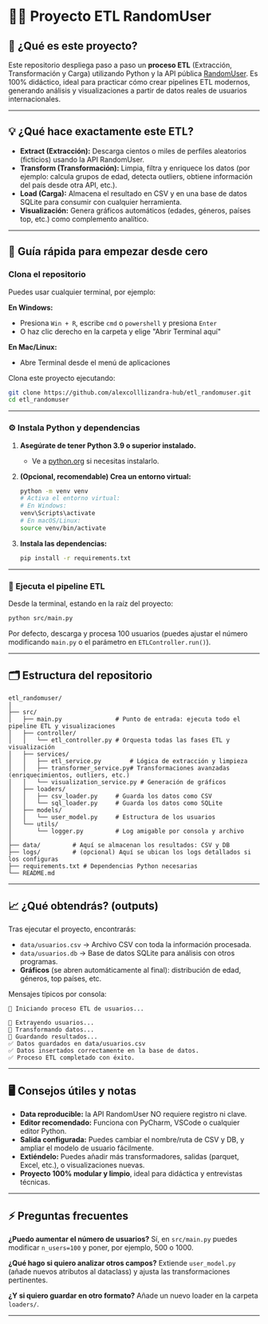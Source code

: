 # 🧑‍💻 Proyecto ETL RandomUser

## 🚦 ¿Qué es este proyecto?

Este repositorio despliega paso a paso un **proceso ETL** (Extracción, Transformación y Carga) utilizando Python y la API pública [RandomUser](https://randomuser.me/api/). Es 100% didáctico, ideal para practicar cómo crear pipelines ETL modernos, generando análisis y visualizaciones a partir de datos reales de usuarios internacionales.

---

## 💡 ¿Qué hace exactamente este ETL?

- **Extract (Extracción):** Descarga cientos o miles de perfiles aleatorios (ficticios) usando la API RandomUser.
- **Transform (Transformación):** Limpia, filtra y enriquece los datos (por ejemplo: calcula grupos de edad, detecta outliers, obtiene información del país desde otra API, etc.).
- **Load (Carga):** Almacena el resultado en CSV y en una base de datos SQLite para consumir con cualquier herramienta.
- **Visualización:** Genera gráficos automáticos (edades, géneros, países top, etc.) como complemento analítico.

---

## 🏁 Guía rápida para empezar desde cero

### Clona el repositorio

Puedes usar cualquier terminal, por ejemplo:

**En Windows:**
- Presiona `Win + R`, escribe `cmd` o `powershell` y presiona `Enter`
- O haz clic derecho en la carpeta y elige "Abrir Terminal aquí"

**En Mac/Linux:**
- Abre Terminal desde el menú de aplicaciones

Clona este proyecto ejecutando:
```bash
git clone https://github.com/alexcolllizandra-hub/etl_randomuser.git
cd etl_randomuser
```

---

### ⚙️ Instala Python y dependencias

1. **Asegúrate de tener Python 3.9 o superior instalado.**
   - Ve a [python.org](https://www.python.org/) si necesitas instalarlo.

2. **(Opcional, recomendable) Crea un entorno virtual:**
   ```bash
   python -m venv venv
   # Activa el entorno virtual:
   # En Windows:
   venv\Scripts\activate
   # En macOS/Linux:
   source venv/bin/activate
   ```

3. **Instala las dependencias:**
   ```bash
   pip install -r requirements.txt
   ```

---

### 🚀 Ejecuta el pipeline ETL

Desde la terminal, estando en la raíz del proyecto:
```bash
python src/main.py
```
Por defecto, descarga y procesa 100 usuarios (puedes ajustar el número modificando `main.py` o el parámetro en `ETLController.run()`).

---

## 🗂️ Estructura del repositorio

```
etl_randomuser/
│
├── src/
│   ├── main.py               # Punto de entrada: ejecuta todo el pipeline ETL y visualizaciones
│   ├── controller/
│   │   └── etl_controller.py # Orquesta todas las fases ETL y visualización
│   ├── services/
│   │   ├── etl_service.py        # Lógica de extracción y limpieza
│   │   ├── transformer_service.py# Transformaciones avanzadas (enriquecimientos, outliers, etc.)
│   │   └── visualization_service.py # Generación de gráficos
│   ├── loaders/
│   │   ├── csv_loader.py     # Guarda los datos como CSV
│   │   └── sql_loader.py     # Guarda los datos como SQLite
│   ├── models/
│   │   └── user_model.py     # Estructura de los usuarios
│   └── utils/
│       └── logger.py         # Log amigable por consola y archivo
│
├── data/         # Aquí se almacenan los resultados: CSV y DB
├── logs/         # (opcional) Aquí se ubican los logs detallados si los configuras
├── requirements.txt # Dependencias Python necesarias
└── README.md
```

---

## 📈 ¿Qué obtendrás? (outputs)

Tras ejecutar el proyecto, encontrarás:

- `data/usuarios.csv` → Archivo CSV con toda la información procesada.
- `data/usuarios.db`  → Base de datos SQLite para análisis con otros programas.
- **Gráficos** (se abren automáticamente al final): distribución de edad, géneros, top países, etc.

Mensajes típicos por consola:
```
🚀 Iniciando proceso ETL de usuarios...

🔹 Extrayendo usuarios...
🔹 Transformando datos...
🔹 Guardando resultados...
✅ Datos guardados en data/usuarios.csv
✅ Datos insertados correctamente en la base de datos.
✅ Proceso ETL completado con éxito.
```

---

## 🖥️ Consejos útiles y notas

- **Data reproducible:** la API RandomUser NO requiere registro ni clave.
- **Editor recomendado:** Funciona con PyCharm, VSCode o cualquier editor Python.
- **Salida configurada:** Puedes cambiar el nombre/ruta de CSV y DB, y ampliar el modelo de usuario fácilmente.
- **Extiéndelo:** Puedes añadir más transformadores, salidas (parquet, Excel, etc.), o visualizaciones nuevas.
- **Proyecto 100% modular y limpio**, ideal para didáctica y entrevistas técnicas.

---

## ⚡ Preguntas frecuentes

**¿Puedo aumentar el número de usuarios?**
Sí, en `src/main.py` puedes modificar `n_users=100` y poner, por ejemplo, 500 o 1000.

**¿Qué hago si quiero analizar otros campos?**
Extiende `user_model.py` (añade nuevos atributos al dataclass) y ajusta las transformaciones pertinentes.

**¿Y si quiero guardar en otro formato?**
Añade un nuevo loader en la carpeta `loaders/`.

---
